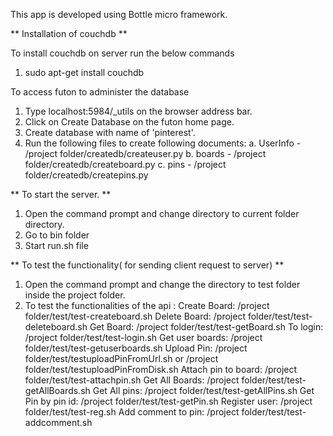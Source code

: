 This app is developed using Bottle micro framework.


** Installation of couchdb **

To install couchdb on server run the below commands 
1. sudo apt-get install couchdb

To access futon to administer the database 
1. Type localhost:5984/_utils on the browser address bar. 
2. Click on Create Database on the futon home page.
3. Create database with name of 'pinterest'.
4. Run the following files to create following documents: 
    a. UserInfo - /project folder/createdb/createuser.py
    b. boards - /project folder/createdb/createboard.py
    c. pins - /project folder/createdb/createpins.py
    
** To start the server. **

1. Open the command prompt and change directory to current folder directory.
2. Go to bin folder
3. Start run.sh file


** To test the functionality( for sending client request to server) **

1. Open the command prompt and change the directory to test folder inside the project folder.
2. To test the functionalities of the api :
Create Board: /project folder/test/test-createboard.sh
Delete Board: /project folder/test/test-deleteboard.sh
Get Board: /project folder/test/test-getBoard.sh
To login: /project folder/test/test-login.sh
Get user boards: /project folder/test/test-getuserboards.sh
Upload Pin: /project folder/test/testuploadPinFromUrl.sh or /project
folder/test/testuploadPinFromDisk.sh
Attach pin to board: /project folder/test/test-attachpin.sh
Get All Boards: /project folder/test/test-getAllBoards.sh
Get All pins: /project folder/test/test-getAllPins.sh
Get Pin by pin id: /project folder/test/test-getPin.sh
Register user: /project folder/test/test-reg.sh
Add comment to pin: /project folder/test/test-addcomment.sh